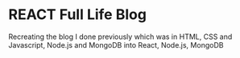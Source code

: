 # REACT Full Life Blog
 Recreating the blog I done previously which was in HTML, CSS and Javascript, Node.js and MongoDB into React, Node.js, MongoDB 
